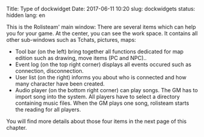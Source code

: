 Title: Type of dockwidget
Date: 2017-06-11 10:20
slug: dockwidgets
status: hidden
lang: en

This is the Rolisteam' main window: There are several items which can
help you for your game. At the center, you can see the work space. It
contains all other sub-windows such as Tchats, pictures, maps:

-   Tool bar (on the left) bring together all functions dedicated for
    map edition such as drawing, move items (PC and NPC)..
-   Event log (on the top right corner) displays all events occured such
    as connection, disconnection.
-   User list (on the right) informs you about who is connected and how
    many character have been created.
-   Audio player (on the bottom right corner) can play songs. The GM has
    to import song into the system. All players have to select a
    directory containing music files. When the GM plays one song,
    rolisteam starts the reading for all players.

You will find more details about those four items in the next page of
this chapter.
